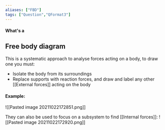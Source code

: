 ```yaml
---
aliases: ["FBD"]
tags: ["Question","QFormat3"]
---
```


#### What's a
## Free body diagram
This is a systematic approach to analyse forces acting on a body, to draw one you must:
- Isolate the body from its surroundings
- Replace supports with reaction forces, and draw and label any other [[External forces]] acting on the body

#### Example:
![[Pasted image 20211022172851.png]]

They can also be used to focus on a subsystem to find [[Internal forces]]:
![[Pasted image 20211022172920.png]]